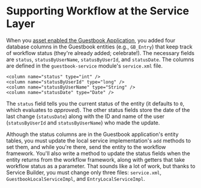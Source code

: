 # Supporting Workflow at the Service Layer [](id=supporting-workflow-at-the-service-layer)

When you 
[asset enabled the Guestbook Application](/develop/tutorials/-/knowledge_base/7-0/assets-integrating-with-liferays-framework),
you added four database columns in the Guestbook entities (e.g., `GB_Entry`)
that keep track of workflow status (they're already added; celebrate!). The
necessary fields are `status`, `statusByUserName`, `statusByUserId`, and
`statusDate`. The columns are defined in the `guestbook-service` module's
`service.xml` file.

    <column name="status" type="int" />
    <column name="statusByUserId" type="long" />
    <column name="statusByUserName" type="String" />
    <column name="statusDate" type="Date" />

The `status` field tells you the current status of the entity (it defaults to
`0`, which evaluates to *approved*). The other status fields store the date of
the last change (`statusDate`) along with the ID and name of the user
(`statusByUserId` and `statusByUserName`) who made the update.

Although the status columns are in the Guestbook application's entity tables,
you must update the local service implementation's `add` methods to set them,
and while you're there, send the entity to the workflow framework. You'll also
write a method to update the status fields when the entity returns from the
workflow framework, along with getters that take workflow status as a parameter.
That sounds like a lot of work, but thanks to Service Builder, you must change
only three files: `service.xml`, `GuestbookLocalServiceImpl`, and
`EntryLocalServiceImpl`.

